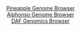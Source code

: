 <div id="Pineapple_Genome_Browser" align="center">
  <a href="https://igv.org/app/?sessionURL=blob:zZJdT9swFIb_iyXQJqWJ8_0hoSlAYaUFRrsuDIQiN3FSr4md2k7SUvW_z0ObdsMkerFpki_so2Of93397ECHuSCMgghYuunqpgk0IJasn6G6qfANqrEAUYEqgTXAcYE5phkG0Q4USEg0n07UzaWUjYgMg8hmUCNaMl3YOqrRM6OoF3rGauOMVRVaMI4k48I45ahjBim7QY8XqGl0NdvWXSNHEhmoapaMCmY0mJZpr95Lf5XSElNW47RuK0leBKRKj9KY6wX6ECezOMuwEGO8HeUn8XgUf7GH84dL7.xhfvsxmXvJ8YyUFMmW4xPm.KsbKxt6ZRLUWzK7g8XGnsdjdt8f2efHw01DOBYnpm8GDvTcwFHBEJrjzf_kWS1yoO9v20n4CTPnOvZhEcvP1PG9Pj6yLtazcfCqcxfsNVCxrFUkgGzJ_ciEmg09zbW8wY.tGWgQhiofzgiIHp80IDnKVqr9cQfktlG8AIHX7Qs6GmA8xxxEgxBC3wxDy3V8B4ahudd2oOXV3wv3Yj4NfWjFluWlBamkgjlPBW2EjijVu6zQy.cD0_TXk9Ho.v505E_9gsSr4Wo8Gd81HV9c_yFLDajRLx.ojL5F0T_h7i1CdLk4FLbbr20SZD7DdbI5nZ0F9vTqsjt3c9Fmr8bjKbOHRVMwXiOp.lVFHX_S1iFOEJWq0BFBFqQicpuoFFkPItOyFbQgYxVTFAJeLt5BDWqmC9__htPeP.2_Aw--">Pineapple Genome Browser</a>
</div>
<div id="Alphonso_Genome_Browser" align="center">
  <a href="https://igv.org/app/?sessionURL=blob:zZLRbtowGEbfxVKrTQqJ7RAgkaoptEALpbQwxkpVRU5wgtfETm2TFBDvPq_atJtOKhebJuXC.eXE33d89qCiUjHBQQCwjTwbIWABtRb1jBRlTm9IQRUIUpIragFJUyopTygI9iAlSpP59Np8uda6VIHjMF02CsIzYSvXJgXZCU5qZSeicM5FnpNYSKKFVE5Xkko4LKsaNY1JWdrmbNf2nBXRxCF5uRZcCaekPItq87_o1yjKKBcFjYpNrtlrgMjkMRlXdko.hYtZmCRUqRHdXq3OwtFV.MXtzZeD1vlyPrlczFuL0xnLONEbSc_umWrG69unmlS3l8vw20AMvV43nnTc8MS9OO29lExSdYbaqNOELQ9BA4bxFX35nzqbhx3Ze6dwJQY17tMxZ3U4KrveCe7mxfCcZL03myNwsEAuko0xASRr2Q4QtFzYsjzcavxYoo4FoW_4SMFA8PBoAS1J8mS2P.yB3pbGF6Do8.ZVHQsIuaISBA0fwjbyfew1203o..hg7cFG5n8Pbn8.9dsQhxi3opTl2si8ihQvlU04t6sktbPdkTRF28CT277vJteDz_eT8fQE9ytv.FzNmizp_IGnBczxr5doyr4n1T9x7z1BbB0fKxy.ux_FyuuKi6ebm8v1aPl1PJ2R3XYzGb.JB5uyx6FJhSyINvvNxLz.NK4ikhGuzaBiisUsZ3q7MBRFDQKEXSMuSEQujIlAZvEHaEELefDjb0Hdw.PhOw--">Alphonso Genome Browser</a>
</div>


<div id="DAF_Genomics_Browser" align="center">
  <a href="https://igv.org/app/?sessionURL=blob:tZFra9swFIb_i6D95JvkW2wIw6zNmmUXmszxSClBtY9jM8tyJLlOFvLfK7yOwS6MQQeSkDiX99V5TugRhKx5i2JELOxbGCMDyYoPK8q6Bj5QBhLFJW0kGEhACQLaHFB8QiWViqbLd7qyUqqTsW0XtDR30HJW59KSrkU7U_JeVaBTTWJRRr_ylg7SyjnTyYratOkq3kpu0zwHKU3H7qDdbQeqj..x7dgStqxvVD2qbrUJbaywSqrd1m0Bh78Y.Q_KetWvkmyVjPULOM6LabKYJ2v3Ot28CV5v0o83WRpkl6t611LVC5iqaDfP3OKCzPy1PGxujrPkQb5PJpliB.fCvbq8PnS1ADnFIZ54TuDjEJ0N1PC81xBQXgkcY88IycQgnmc.X10_0FMQvEbx3b2BlKD5F51.d0Lq2GlUSMK.H6kZiIsCBIrNyHFCHEXE90LPiSJ8Nk6oF80Ls5ylyyh0SEJIYD1QpvXLuhkHqIV.Db4UyJ866_2voJx0SXL2dh9Bf_t58emKPIbcl2u.H4bfYppo93_8VskFo0qHvj2fodBGqzFo1Q8q7vn._AQ-">DAF Genomics Browser</a>
</div>
